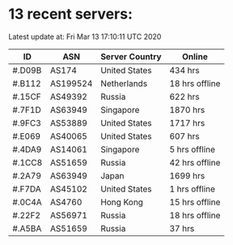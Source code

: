 # 13 recent servers:

Latest update at: Fri Mar 13 17:10:11 UTC 2020

| ID | ASN | Server Country | Online |
| -- | --- | -------------- | ------ |
| #.D09B | AS174 | United States | 434 hrs |
| #.B112 | AS199524 | Netherlands | 18 hrs offline |
| #.15CF | AS49392 | Russia | 622 hrs |
| #.7F1D | AS63949 | Singapore | 1870 hrs |
| #.9FC3 | AS53889 | United States | 1717 hrs |
| #.E069 | AS40065 | United States | 607 hrs |
| #.4DA9 | AS14061 | Singapore | 5 hrs offline |
| #.1CC8 | AS51659 | Russia | 42 hrs offline |
| #.2A79 | AS63949 | Japan | 1699 hrs |
| #.F7DA | AS45102 | United States | 1 hrs offline |
| #.0C4A | AS4760 | Hong Kong | 15 hrs offline |
| #.22F2 | AS56971 | Russia | 18 hrs offline |
| #.A5BA | AS51659 | Russia | 37 hrs |

